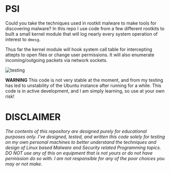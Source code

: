 # PSI 
Could you take the techniques used in rootkit malware to make tools for discovering malware?
In this repo I use code from a few different rootkits to built a small kernel module that will log nearly every system operation of interest to `dmesg`. 

Thus far the kernel module will hook system call table for intercepting attepts to open files or change user permissions. It will also enumerate incoming/outgoing packets via network sockets. 

![testing](https://raw.githubusercontent.com/cas1m1r/Psi/master/testing.gif)


**WARNING** This code is not very stable at the moment, and from my testing has led to unstability of the Ubuntu instance after running for a while. This code is in active development, and I am simply learning, so use at your own risk!


# **DISCLAIMER**
*The contents of this repository are designed purely for educational purposes only. I've designed, tested, and written this code solely for testing on my own personal machines to better understand the techniques and design of Linux based Malware and Security related Programming topics. DO NOT use any of this on equipment that is not yours or do not have permission do so with. I am not responsible for any of the poor choices you may or not make*. 
